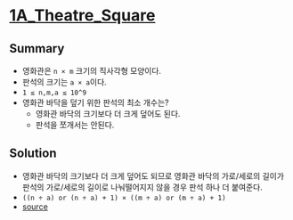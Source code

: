 # [1A_Theatre_Square](http://codeforces.com/contest/1/problem/A)

## Summary
* 영화관은 `n × m` 크기의 직사각형 모양이다.
* 판석의 크기는 `a × a`이다.
* `1 ≤ n,m,a ≤ 10^9`
* 영화관 바닥을 덮기 위한 판석의 최소 개수는?
  - 영화관 바닥의 크기보다 더 크게 덮어도 된다.
  - 판석을 쪼개서는 안된다.

## Solution
* 영화관 바닥의 크기보다 더 크게 덮어도 되므로 영화관 바닥의 가로/세로의 길이가 판석의 가로/세로의 길이로 나눠떨어지지 않을 경우 판석 하나 더 붙여준다.
* `((n ÷ a) or (n ÷ a) + 1) × ((m ÷ a) or (m ÷ a) + 1)`
* [source](./solution.cpp)